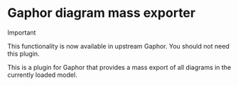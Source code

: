 # Gaphor diagram mass exporter

> [!IMPORTANT]
> This functionality is now available in upstream Gaphor.
> You should not need this plugin.

This is a plugin for Gaphor that provides a mass export of all diagrams in the currently loaded model.


